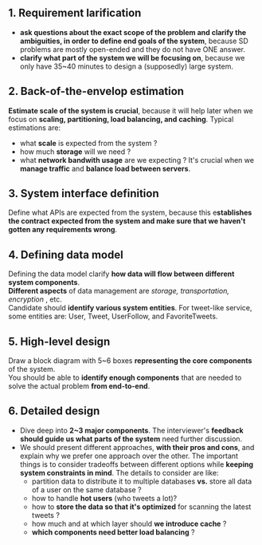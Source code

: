 ## 1. Requirement larification
  - **ask questions about the exact scope of the problem and clarify the ambiguities, in order to define end goals of the system**, because SD problems are mostly open-ended and they do not have ONE answer.
  - **clarify what part of the system we will be focusing on**, because we only have 35~40 minutes to design a (supposedly) large system.

## 2. Back-of-the-envelop estimation
**Estimate scale of the system is crucial**, because it will help later when we focus on **scaling, partitioning, load balancing, and caching**. Typical estimations are:
- what **scale** is expected from the system ?
- how much **storage** will we need ?
- what **network bandwith usage** are we expecting ? It's crucial when we **manage traffic** and **balance load between servers**.

## 3. System interface definition
Define what APIs are expected from the system, because this e**stablishes the contract expected from the system and make sure that we haven't gotten any requirements wrong**.

## 4. Defining data model
Defining the data model clarify **how data will flow between different system components**.  
**Different aspects** of data management are _storage, transportation, encryption_ , etc.  
Candidate should **identify various system entities**. For tweet-like service, some entities are: User, Tweet, UserFollow, and FavoriteTweets.

## 5. High-level design
Draw a block diagram with 5~6 boxes **representing the core components** of the system.  
You should be able to **identify enough components** that are needed to solve the actual problem **from end-to-end**.

## 6. Detailed design
- Dive deep into **2~3 major components**. The interviewer's **feedback should guide us what parts of the system** need further discussion.
- We should present different approaches, **with their pros and cons**, and explain why we prefer one approach over the other. The important things is to consider tradeoffs between different options while **keeping system constraints in mind**. The details to consider are like:
  - partition data to distribute it to multiple databases **vs.** store all data of a user on the same database ?
  - how to handle **hot users** (who tweets a lot)?
  - how to **store the data so that it's optimized** for scanning the latest tweets ?
  - how much and at which layer should **we introduce cache** ?
  - **which components need better load balancing** ?
